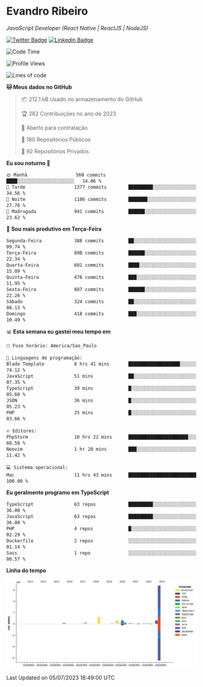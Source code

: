 # Evandro **Ribeiro**

*JavaScript Developer (React Native | ReactJS | NodeJS)*

[![Twitter Badge](https://img.shields.io/badge/-@ribeiroevandro-201B2D?style=flat-square&labelColor=201B2D&logo=twitter&logoColor=white&link=https://twitter.com/ribeiroevandro)](https://twitter.com/ribeiroevandro) 
[![Linkedin Badge](https://img.shields.io/badge/-Evandro%20Ribeiro-201B2D?style=flat-square&logo=Linkedin&logoColor=white&link=https://www.linkedin.com/in/ribeiroevandro)](https://www.linkedin.com/in/ribeiroevandro) 


<!--START_SECTION:waka-->
![Code Time](http://img.shields.io/badge/Code%20Time-3%2C253%20hrs%2024%20mins-blue)

![Profile Views](http://img.shields.io/badge/Visualizac%C3%B5es%20do%20perfil-0-blue)

![Lines of code](https://img.shields.io/badge/Desde%20o%20Hello%20World%20eu%20escrevi-10.6%20million%20linhas%20de%20c%C3%B3digo-blue)

**🐱 Meus dados no GitHub** 

> 📦 212.1 kB Usado no armazenamento do GitHub 
 > 
> 🏆 262 Contribuições no ano de 2023
 > 
> 💼 Aberto para contratação
 > 
> 📜 180 Repositórios Públicos 
 > 
> 🔑 92 Repositórios Privados 
 > 
**Eu sou noturno 🦉** 

```text
🌞 Manhã                  560 commits         ████░░░░░░░░░░░░░░░░░░░░░   14.06 % 
🌆 Tarde                  1377 commits        █████████░░░░░░░░░░░░░░░░   34.56 % 
🌃 Noite                  1106 commits        ███████░░░░░░░░░░░░░░░░░░   27.76 % 
🌙 Madrugada              941 commits         ██████░░░░░░░░░░░░░░░░░░░   23.62 % 
```
📅 **Sou mais produtivo em Terça-Feira** 

```text
Segunda-Feira            388 commits         ██░░░░░░░░░░░░░░░░░░░░░░░   09.74 % 
Terça-Feira              890 commits         ██████░░░░░░░░░░░░░░░░░░░   22.34 % 
Quarta-Feira             601 commits         ████░░░░░░░░░░░░░░░░░░░░░   15.09 % 
Quinta-Feira             476 commits         ███░░░░░░░░░░░░░░░░░░░░░░   11.95 % 
Sexta-Feira              887 commits         ██████░░░░░░░░░░░░░░░░░░░   22.26 % 
Sábado                   324 commits         ██░░░░░░░░░░░░░░░░░░░░░░░   08.13 % 
Domingo                  418 commits         ███░░░░░░░░░░░░░░░░░░░░░░   10.49 % 
```


📊 **Esta semana eu gastei meu tempo em** 

```text
🕑︎ Fuso horário: America/Sao_Paulo

💬 Linguagens de programação: 
Blade Template           8 hrs 41 mins       ███████████████████░░░░░░   74.12 % 
JavaScript               51 mins             ██░░░░░░░░░░░░░░░░░░░░░░░   07.35 % 
TypeScript               39 mins             █░░░░░░░░░░░░░░░░░░░░░░░░   05.60 % 
JSON                     36 mins             █░░░░░░░░░░░░░░░░░░░░░░░░   05.23 % 
PHP                      25 mins             █░░░░░░░░░░░░░░░░░░░░░░░░   03.66 % 

🔥 Editores: 
PhpStorm                 10 hrs 22 mins      ██████████████████████░░░   88.58 % 
Neovim                   1 hr 20 mins        ███░░░░░░░░░░░░░░░░░░░░░░   11.42 % 

💻 Sistema operacional: 
Mac                      11 hrs 43 mins      █████████████████████████   100.00 % 
```

**Eu geralmente programo em TypeScript** 

```text
TypeScript               63 repos            █████████░░░░░░░░░░░░░░░░   36.00 % 
JavaScript               63 repos            █████████░░░░░░░░░░░░░░░░   36.00 % 
PHP                      4 repos             █░░░░░░░░░░░░░░░░░░░░░░░░   02.29 % 
Dockerfile               2 repos             ░░░░░░░░░░░░░░░░░░░░░░░░░   01.14 % 
Sass                     1 repo              ░░░░░░░░░░░░░░░░░░░░░░░░░   00.57 % 
```



**Linha do tempo**

![Lines of Code chart](https://raw.githubusercontent.com/ribeiroevandro/ribeiroevandro/main/assets/bar_graph.png)


 Last Updated on 05/07/2023 18:49:00 UTC
<!--END_SECTION:waka-->
